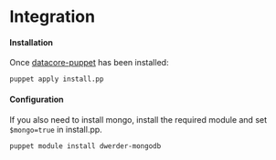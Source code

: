 # Integration

#### Installation

Once [datacore-puppet](https://github.com/pole-numerique/oasis-datacore/tree/master/puppet/modules/datacore) has been installed:
```
puppet apply install.pp
```

#### Configuration

If you also need to install mongo, install the required module and set ```$mongo=true``` in install.pp.

```
puppet module install dwerder-mongodb 
```
